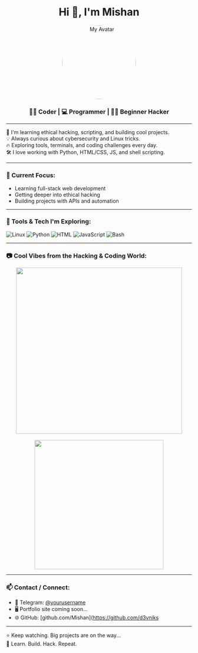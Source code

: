 <h1 align="center">Hi 👋, I'm Mishan</h1>
<p align="center">
  <img src="https://avatars.githubusercontent.com/u/220505025?s=400&u=b0d23e41bcca28e1c416f4801fb7279ce97b83e8&v=4" width="200" style="border-radius: 50%;" alt="My Avatar"/>
</p>

<h3 align="center">🧑‍💻 Coder | 💻 Programmer | 🐱‍💻 Beginner Hacker</h3>

---

🔐 I'm learning ethical hacking, scripting, and building cool projects.  
💡 Always curious about cybersecurity and Linux tricks.  
🔥 Exploring tools, terminals, and coding challenges every day.  
🛠️ I love working with Python, HTML/CSS, JS, and shell scripting.

---

### 🚧 Current Focus:
- Learning full-stack web development
- Getting deeper into ethical hacking
- Building projects with APIs and automation

---

### 🧰 Tools & Tech I'm Exploring:
![Linux](https://img.shields.io/badge/-Linux-FCC624?logo=linux&logoColor=black&style=flat)
![Python](https://img.shields.io/badge/-Python-3776AB?logo=python&logoColor=white&style=flat)
![HTML](https://img.shields.io/badge/-HTML5-E34F26?logo=html5&logoColor=white&style=flat)
![JavaScript](https://img.shields.io/badge/-JavaScript-F7DF1E?logo=javascript&logoColor=black&style=flat)
![Bash](https://img.shields.io/badge/-Bash-4EAA25?logo=gnu-bash&logoColor=white&style=flat)

---

### 📷 Cool Vibes from the Hacking & Coding World:

<p align="center">
  <img src="https://media.giphy.com/media/qgQUggAC3Pfv687qPC/giphy.gif" width="450"/>
  <br><br>
  <img src="https://media.giphy.com/media/cNfIkHzgZKa3Pq8G8C/giphy.gif" width="350"/>
</p>

---

### 📫 Contact / Connect:
- 💬 Telegram: [@yourusername](https://t.me/d3vniks)
- 🖥️ Portfolio site coming soon...
- 🌐 GitHub: [github.com/Mishan](https://github.com/d3vniks 
---

⭐️ Keep watching. Big projects are on the way...  
🧠 Learn. Build. Hack. Repeat.

